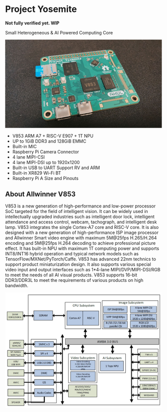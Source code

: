 # Project Yosemite

**Not fully verified yet. WIP**

Small Heterogeneous & AI Powered Computing Core

![Main](Bitmap/Main.jpg)

* V853 ARM A7 + RISC-V E907 + 1T NPU 
* UP to 1GiB DDR3 and 128GiB EMMC 
* Built-in MIC 
* Raspberry Pi Camera Connector  
* 4 lane MIPI-CSI 
* 4 lane MIPI-DSI up to 1920x1200 
* Built-in USB to UART Support RV and ARM
* Built-in XR829 Wi-Fi BT 
* Raspberry Pi A Size and Pinouts

## About Allwinner V853

V853 is a new generation of high-performance and low-power processor SoC targeted for the field of intelligent vision. It can be widely used in intellectually upgraded industries such as intelligent door lock, intelligent attendance and access control, webcam, tachograph, and intelligent desk lamp.
V853 integrates the single Cortex-A7 core and RISC-V core. It is also designed with a new generation of high-performance ISP image processor and Allwinner Smart video engine with maximum 5M@25fps H.265/H.264 encoding and 5M@25fps H.264 decoding to achieve professional picture effect. It has built-in NPU with maximum 1T computing power and supports INT8/INT16 hybrid operation and typical network models such as TensorFlow/MXNet/PyTorch/Caffe. V853 has advanced 22nm technics to support product miniaturization design. It also supports various special video input and output interfaces such as 1*4-lane MIPI/DVP/MIPI-DSI/RGB to meet the needs of all AI visual products. V853 supports 16-bit DDR3/DDR3L to meet the requirements of various products on high bandwidth.

![image-20220629214601220](Bitmap/image-20220629214601220.png)
